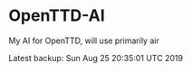 # OpenTTD-AI
My AI for OpenTTD, will use primarily air

Latest backup: Sun Aug 25 20:35:01 UTC 2019
